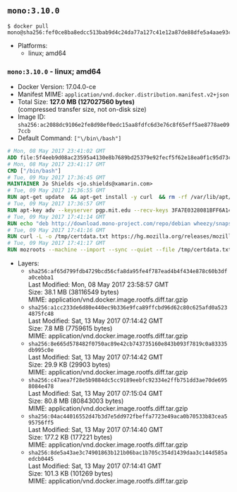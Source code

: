 ## `mono:3.10.0`

```console
$ docker pull mono@sha256:fef0ce8ba8edcc513bab9d4c24da77a127c41e12a87de88dfe5a4aae93c18ff4
```

-	Platforms:
	-	linux; amd64

### `mono:3.10.0` - linux; amd64

-	Docker Version: 17.04.0-ce
-	Manifest MIME: `application/vnd.docker.distribution.manifest.v2+json`
-	Total Size: **127.0 MB (127027560 bytes)**  
	(compressed transfer size, not on-disk size)
-	Image ID: `sha256:ac2088dc9106e2fe8d98ef0edc15aa8fdfc6d3e76c8f65eff5ae8778ae097ccb`
-	Default Command: `["\/bin\/bash"]`

```dockerfile
# Mon, 08 May 2017 23:41:02 GMT
ADD file:5f4eeb9d08ac23595a4130e8b7689bd25379e92fecf5f62e18ea0f1c95d73c33 in / 
# Mon, 08 May 2017 23:41:17 GMT
CMD ["/bin/bash"]
# Tue, 09 May 2017 17:36:45 GMT
MAINTAINER Jo Shields <jo.shields@xamarin.com>
# Tue, 09 May 2017 17:36:55 GMT
RUN apt-get update 	&& apt-get install -y curl 	&& rm -rf /var/lib/apt/lists/*
# Tue, 09 May 2017 17:36:57 GMT
RUN apt-key adv --keyserver pgp.mit.edu --recv-keys 3FA7E0328081BFF6A14DA29AA6A19B38D3D831EF
# Tue, 09 May 2017 17:41:14 GMT
RUN echo "deb http://download.mono-project.com/repo/debian wheezy/snapshots/3.10.0 main" > /etc/apt/sources.list.d/mono-xamarin.list         && echo "deb http://download.mono-project.com/repo/debian 310-security main" >> /etc/apt/sources.list.d/mono-xamarin.list 	&& apt-get update 	&& apt-get install -y mono-devel fsharp mono-vbnc nuget 	&& rm -rf /var/lib/apt/lists/*
# Tue, 09 May 2017 17:41:16 GMT
RUN curl -L -o /tmp/certdata.txt https://hg.mozilla.org/releases/mozilla-release/raw-file/5d447d9abfdf/security/nss/lib/ckfw/builtins/certdata.txt
# Tue, 09 May 2017 17:41:17 GMT
RUN mozroots --machine --import --sync --quiet --file /tmp/certdata.txt
```

-	Layers:
	-	`sha256:af65d799fdb4729bcd56cfa8da95fe4f787ead4b4f434e878c60b3dfa0cebba1`  
		Last Modified: Mon, 08 May 2017 23:58:57 GMT  
		Size: 38.1 MB (38116549 bytes)  
		MIME: application/vnd.docker.image.rootfs.diff.tar.gzip
	-	`sha256:a1cc233de6d80e440ec9b336e9fca89ffcbd96d62c80c625afd0a5234875fc48`  
		Last Modified: Sat, 13 May 2017 07:14:42 GMT  
		Size: 7.8 MB (7759615 bytes)  
		MIME: application/vnd.docker.image.rootfs.diff.tar.gzip
	-	`sha256:8e665d578482f0750ac89e42cb743735160e843b093f7819c0a83335db995c0e`  
		Last Modified: Sat, 13 May 2017 07:14:42 GMT  
		Size: 29.9 KB (29903 bytes)  
		MIME: application/vnd.docker.image.rootfs.diff.tar.gzip
	-	`sha256:c47aea7f28e5b9884dc5cc9189eebfc92334e2ffb751dd3ae70de6958084e478`  
		Last Modified: Sat, 13 May 2017 07:15:04 GMT  
		Size: 80.8 MB (80843003 bytes)  
		MIME: application/vnd.docker.image.rootfs.diff.tar.gzip
	-	`sha256:04ac44016552d47b3d7e5dd972fbeffa7723e49aca0b70533b83cea595756ff5`  
		Last Modified: Sat, 13 May 2017 07:14:40 GMT  
		Size: 177.2 KB (177221 bytes)  
		MIME: application/vnd.docker.image.rootfs.diff.tar.gzip
	-	`sha256:8de5a43ae3c74901863b121b06bac1b705c354d1439daa3c144d585aedcb0445`  
		Last Modified: Sat, 13 May 2017 07:14:41 GMT  
		Size: 101.3 KB (101269 bytes)  
		MIME: application/vnd.docker.image.rootfs.diff.tar.gzip
